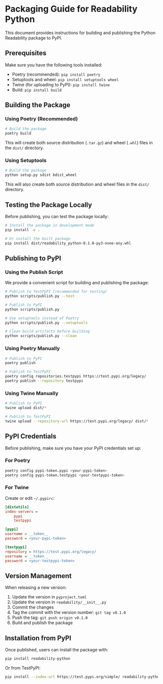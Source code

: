 # Packaging Guide for Readability Python

This document provides instructions for building and publishing the Python Readability package to PyPI.

## Prerequisites

Make sure you have the following tools installed:

- Poetry (recommended): `pip install poetry`
- Setuptools and wheel: `pip install setuptools wheel`
- Twine (for uploading to PyPI): `pip install twine`
- Build: `pip install build`

## Building the Package

### Using Poetry (Recommended)

```bash
# Build the package
poetry build
```

This will create both source distribution (`.tar.gz`) and wheel (`.whl`) files in the `dist/` directory.

### Using Setuptools

```bash
# Build the package
python setup.py sdist bdist_wheel
```

This will also create both source distribution and wheel files in the `dist/` directory.

## Testing the Package Locally

Before publishing, you can test the package locally:

```bash
# Install the package in development mode
pip install -e .

# Or install the built package
pip install dist/readability_python-0.1.0-py3-none-any.whl
```

## Publishing to PyPI

### Using the Publish Script

We provide a convenient script for building and publishing the package:

```bash
# Publish to TestPyPI (recommended for testing)
python scripts/publish.py --test

# Publish to PyPI
python scripts/publish.py

# Use setuptools instead of Poetry
python scripts/publish.py --setuptools

# Clean build artifacts before building
python scripts/publish.py --clean
```

### Using Poetry Manually

```bash
# Publish to PyPI
poetry publish

# Publish to TestPyPI
poetry config repositories.testpypi https://test.pypi.org/legacy/
poetry publish --repository testpypi
```

### Using Twine Manually

```bash
# Publish to PyPI
twine upload dist/*

# Publish to TestPyPI
twine upload --repository-url https://test.pypi.org/legacy/ dist/*
```

## PyPI Credentials

Before publishing, make sure you have your PyPI credentials set up:

### For Poetry

```bash
poetry config pypi-token.pypi <your-pypi-token>
poetry config pypi-token.testpypi <your-testpypi-token>
```

### For Twine

Create or edit `~/.pypirc`:

```ini
[distutils]
index-servers =
    pypi
    testpypi

[pypi]
username = __token__
password = <your-pypi-token>

[testpypi]
repository = https://test.pypi.org/legacy/
username = __token__
password = <your-testpypi-token>
```

## Version Management

When releasing a new version:

1. Update the version in `pyproject.toml`
2. Update the version in `readability/__init__.py`
3. Commit the changes
4. Tag the commit with the version number: `git tag v0.1.0`
5. Push the tag: `git push origin v0.1.0`
6. Build and publish the package

## Installation from PyPI

Once published, users can install the package with:

```bash
pip install readability-python
```

Or from TestPyPI:

```bash
pip install --index-url https://test.pypi.org/simple/ readability-python
